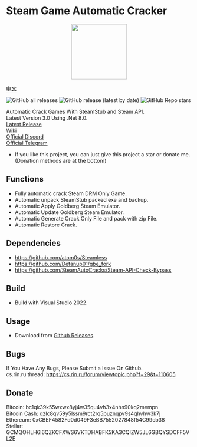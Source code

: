 # Steam Game Automatic Cracker

<div align=center><center><img width = '150' height ='150' src ="SteamAutoCrack/SteamAutoCrack.ico"/></center></div>

[中文](Readme.zh-CN.md)

![GitHub all releases](https://img.shields.io/github/downloads/SteamAutoCracks/Steam-auto-crack/total?color=brightgreen&label=Total%20downloads)
![GitHub release (latest by date)](https://img.shields.io/github/downloads/SteamAutoCracks/Steam-auto-crack/latest/total?color=green&label=Latest%20version%20downloads&link=https://github.com/oureveryday/Steam-auto-crack/releases)
![GitHub Repo stars](https://img.shields.io/github/stars/SteamAutoCracks/Steam-auto-crack?color=yellow&label=Stars)

Automatic Crack Games With SteamStub and Steam API.  
Latest Version 3.0 Using .Net 8.0.  
[Latest Release](https://github.com/bambielectric2000/Steam-auto-crack/releases)  
[Wiki](https://github.com/bambielectric2000/Steam-auto-crack/releases)  
[Official Discord](https://discord.gg/BZQtrBSUnd)  
[Official Telegram](https://github.com/bambielectric2000/Steam-auto-crack/releases)

* If you like this project, you can just give this project a star or donate me. (Donation methods are at the bottom)

## Functions

* Fully automatic crack Steam DRM Only Game.
* Automatic unpack SteamStub packed exe and backup.
* Automatic Apply Goldberg Steam Emulator.
* Automatic Update Goldberg Steam Emulator.
* Automatic Generate Crack Only File and pack with zip File.
* Automatic Restore Crack.

## Dependencies

* <https://github.com/atom0s/Steamless>
* <https://github.com/Detanup01/gbe_fork>
* <https://github.com/SteamAutoCracks/Steam-API-Check-Bypass>

## Build

* Build with Visual Studio 2022.

## Usage

* Download from [Github Releases](https://github.com/bambielectric2000/Steam-auto-crack/releases).

## Bugs

If You Have Any Bugs, Please Submit a Issue On Github.  
cs.rin.ru thread: <https://cs.rin.ru/forum/viewtopic.php?f=29&t=110605>

## Donate

Bitcoin: bc1qk39k55wxwx8yj4w35qu4vh3x4nhn90kq2mempn  
Bitcoin Cash: qzlc8qv59y5lssm9rct2rq5puznqpv9s4qhvhw3k7j  
Ethereum: 0xCBEF4582Fd0d049F3eBB7552027848f54C99cb38  
Stellar: GCMQOHLH6I6QZKCFXWS6VKTDHABFK5KA3CQIZW5JL6GBQYSDCFF5VL2E  
